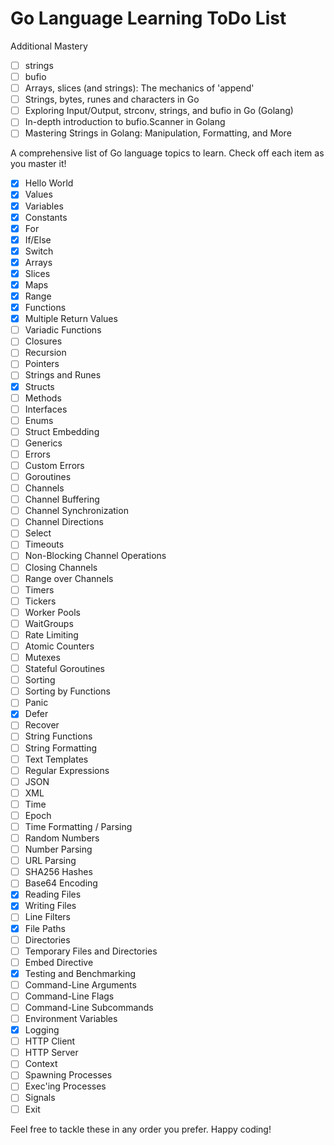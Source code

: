 # Go Language Learning ToDo List

Additional Mastery
- [ ] strings
- [ ] bufio
- [ ] Arrays, slices (and strings): The mechanics of 'append'
- [ ] Strings, bytes, runes and characters in Go
- [ ] Exploring Input/Output, strconv, strings, and bufio in Go (Golang)
- [ ] In-depth introduction to bufio.Scanner in Golang
- [ ] Mastering Strings in Golang: Manipulation, Formatting, and More

A comprehensive list of Go language topics to learn. Check off each item as you master it!

- [x] Hello World
- [x] Values
- [x] Variables
- [x] Constants
- [x] For
- [x] If/Else
- [x] Switch
- [x] Arrays
- [x] Slices
- [x] Maps
- [x] Range
- [x] Functions
- [x] Multiple Return Values
- [ ] Variadic Functions
- [ ] Closures
- [ ] Recursion
- [ ] Pointers
- [ ] Strings and Runes
- [x] Structs
- [ ] Methods
- [ ] Interfaces
- [ ] Enums
- [ ] Struct Embedding
- [ ] Generics
- [ ] Errors
- [ ] Custom Errors
- [ ] Goroutines
- [ ] Channels
- [ ] Channel Buffering
- [ ] Channel Synchronization
- [ ] Channel Directions
- [ ] Select
- [ ] Timeouts
- [ ] Non-Blocking Channel Operations
- [ ] Closing Channels
- [ ] Range over Channels
- [ ] Timers
- [ ] Tickers
- [ ] Worker Pools
- [ ] WaitGroups
- [ ] Rate Limiting
- [ ] Atomic Counters
- [ ] Mutexes
- [ ] Stateful Goroutines
- [ ] Sorting
- [ ] Sorting by Functions
- [ ] Panic
- [x] Defer
- [ ] Recover
- [ ] String Functions
- [ ] String Formatting
- [ ] Text Templates
- [ ] Regular Expressions
- [ ] JSON
- [ ] XML
- [ ] Time
- [ ] Epoch
- [ ] Time Formatting / Parsing
- [ ] Random Numbers
- [ ] Number Parsing
- [ ] URL Parsing
- [ ] SHA256 Hashes
- [ ] Base64 Encoding
- [x] Reading Files
- [x] Writing Files
- [ ] Line Filters
- [x] File Paths
- [ ] Directories
- [ ] Temporary Files and Directories
- [ ] Embed Directive
- [x] Testing and Benchmarking
- [ ] Command-Line Arguments
- [ ] Command-Line Flags
- [ ] Command-Line Subcommands
- [ ] Environment Variables
- [x] Logging
- [ ] HTTP Client
- [ ] HTTP Server
- [ ] Context
- [ ] Spawning Processes
- [ ] Exec'ing Processes
- [ ] Signals
- [ ] Exit

Feel free to tackle these in any order you prefer. Happy coding!
